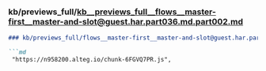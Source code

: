 ### kb/previews_full/kb__previews_full__flows__master-first__master-and-slot@guest.har.part036.md.part002.md

```md
### kb/previews_full/flows__master-first__master-and-slot@guest.har.part036.md (part 002)

```md
 "https://n958200.alteg.io/chunk-6FGVQ7PR.js",
                      
```

```

```
